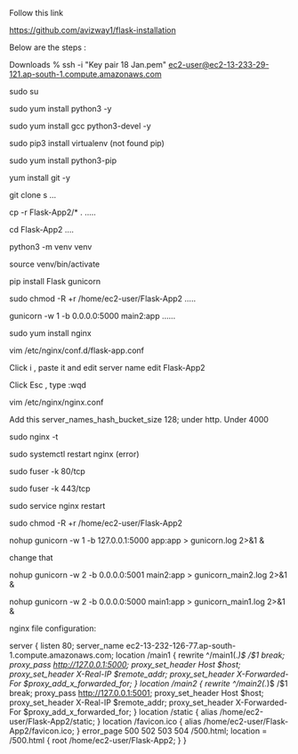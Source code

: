 Follow this link

https://github.com/avizway1/flask-installation


Below are the steps : 

Downloads % ssh -i "Key pair 18 Jan.pem" ec2-user@ec2-13-233-29-121.ap-south-1.compute.amazonaws.com

sudo su

sudo yum install python3 -y

sudo yum install gcc python3-devel -y

sudo pip3 install virtualenv  (not found pip)

sudo yum install python3-pip

yum install git -y

git clone s    ...

cp -r Flask-App2/* .             …..

cd Flask-App2   ….

python3 -m venv venv

source venv/bin/activate

pip install Flask gunicorn

sudo chmod -R +r /home/ec2-user/Flask-App2    …..

gunicorn -w 1 -b 0.0.0.0:5000 main2:app   ……

 sudo yum install nginx
 
vim /etc/nginx/conf.d/flask-app.conf

Click i   ,  paste it and edit server name     edit Flask-App2  

Click Esc  , type  :wqd

vim /etc/nginx/nginx.conf

Add this server_names_hash_bucket_size 128; under http.   Under  4000

sudo nginx -t

sudo systemctl restart nginx      (error)

 sudo fuser -k 80/tcp
 
sudo fuser -k 443/tcp

sudo service nginx restart

sudo chmod -R +r /home/ec2-user/Flask-App2

nohup gunicorn -w 1 -b 127.0.0.1:5000 app:app > gunicorn.log 2>&1 &         

 change that

nohup gunicorn -w 2 -b 0.0.0.0:5001 main2:app > gunicorn_main2.log 2>&1 &

nohup gunicorn -w 2 -b 0.0.0.0:5000 main1:app > gunicorn_main1.log 2>&1 &


nginx file configuration:



server {
    listen 80; 
    server_name ec2-13-232-126-77.ap-south-1.compute.amazonaws.com; 
    location /main1 { 
            rewrite ^/main1(.*)$ /$1 break; 
        proxy_pass http://127.0.0.1:5000; 
        proxy_set_header Host $host; 
        proxy_set_header X-Real-IP $remote_addr; 
        proxy_set_header X-Forwarded-For $proxy_add_x_forwarded_for; 
    } 
    location /main2 { 
            rewrite ^/main2(.*)$ /$1 break; 
        proxy_pass http://127.0.0.1:5001; 
        proxy_set_header Host $host; 
        proxy_set_header X-Real-IP $remote_addr; 
        proxy_set_header X-Forwarded-For $proxy_add_x_forwarded_for; 
    }
    location /static { 
        alias /home/ec2-user/Flask-App2/static; 
    } 
    location /favicon.ico { 
        alias /home/ec2-user/Flask-App2/favicon.ico; 
    } 
error_page 500 502 503 504 /500.html; 
    location = /500.html { 
        root /home/ec2-user/Flask-App2; 
    } 
} 

